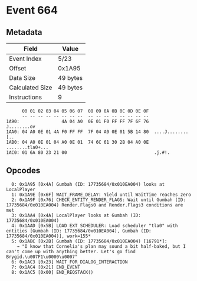 # Event 664

## Metadata

| Field           | Value    |
|-----------------|----------|
| Event Index     | 5/23     |
| Offset          | 0x1A95   |
| Data Size       | 49 bytes |
| Calculated Size | 49 bytes |
| Instructions    | 9        |

```
      00 01 02 03 04 05 06 07  08 09 0A 0B 0C 0D 0E 0F
      -- -- -- -- -- -- -- --  -- -- -- -- -- -- -- --
1A90:                4A 04 A0  0E 01 F0 FF FF 7F 6F 76       J........ov
1AA0: 04 A0 0E 01 4A F0 FF FF  7F 04 A0 0E 01 5B 14 80  ....J........[..
1AB0: 04 A0 0E 01 04 A0 0E 01  74 6C 61 30 2B 04 A0 0E  ........tla0+...
1AC0: 01 6A 80 23 21 00                                 .j.#!.          
```

## Opcodes

```
  0: 0x1A95 [0x4A] Gumbah (ID: 17735684/0x010EA004) looks at LocalPlayer
  1: 0x1A9E [0x6F] WAIT_FRAME_DELAY: Yield until WaitTime reaches zero
  2: 0x1A9F [0x76] CHECK_ENTITY_RENDER_FLAGS: Wait until Gumbah (ID: 17735684/0x010EA004) Render.Flags0 and Render.Flags3 conditions are met
  3: 0x1AA4 [0x4A] LocalPlayer looks at Gumbah (ID: 17735684/0x010EA004)
  4: 0x1AAD [0x5B] LOAD_EXT_SCHEDULER: Load scheduler "tla0" with entities [Gumbah (ID: 17735684/0x010EA004), Gumbah (ID: 17735684/0x010EA004)], work=155*
  5: 0x1ABC [0x2B] Gumbah (ID: 17735684/0x010EA004) [16791*]:
    → "I know that Cornelia's plan may sound a bit half-baked, but I can't come up with anything better. Let's go find Brygid.\u007F1\u0000\u0007"
  6: 0x1AC3 [0x23] WAIT_FOR_DIALOG_INTERACTION
  7: 0x1AC4 [0x21] END_EVENT
  8: 0x1AC5 [0x00] END_REQSTACK()
```
